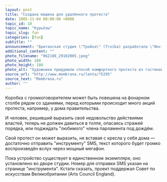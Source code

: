 ```yaml
---
layout: post
title: "Создана машина для удалённого протеста"
date: 2005-11-04 00:00:00 +0000
topic_id: 10
topic_name: "Курьёзы"
topic_slug: fun
categories: [fun]
subtitle: ""
announcement: "Британская студия \"Тройка\" (Troika) разработала \"Инструмент для диванных активистов\" (Tool for armchair activists), который называет машиной для удалённого протеста."
additional_content: ""
photo_filename: "062108_29102005.jpeg"
photo_width: 180
photo_height: 180
photo_alt: "Художники придумали способ комфортного протеста из гостиной"
source_url: "http://www.membrana.ru/lenta/?5295"
source_text: "Membrana.ru"
author: ""
---
```

Коробка с громкоговорителем может быть повешена на фонарном столбе рядом со зданиями, перед которыми происходит много акций протеста, например, у дома правительства.

И человек, решивший выразить своё недовольство действиями властей, теперь не должен давиться в толпе, опасаясь стражей порядка, или поджидать "любимого" члена парламента под дождём.

Свой протест он может выразить, не вставая с кресла у себя дома — достаточно отправить "инструменту" SMS, текст которого будет громко воспроизведён вслух через мощный мегафон.

Пока устройство существует в единственном экземпляре, оно установлено во дворе студии. Номер для отправки SMS указан на странице "инструмента". Кстати сказать, проект поддержал Совет по искусствам Великобритании (Arts Council England).
